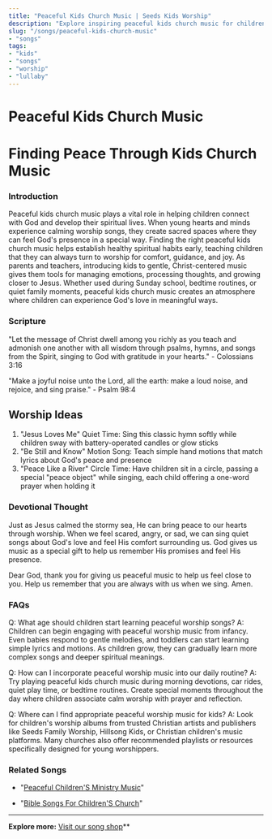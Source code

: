 ```yaml
---
title: "Peaceful Kids Church Music | Seeds Kids Worship"
description: "Explore inspiring peaceful kids church music for children's worship and faith development. Biblical music resources for families and ministry."
slug: "/songs/peaceful-kids-church-music"
- "songs"
tags:
- "kids"
- "songs"
- "worship"
- "lullaby"
---
```


# Peaceful Kids Church Music

# Finding Peace Through Kids Church Music

### Introduction
Peaceful kids church music plays a vital role in helping children connect with God and develop their spiritual lives. When young hearts and minds experience calming worship songs, they create sacred spaces where they can feel God's presence in a special way. Finding the right peaceful kids church music helps establish healthy spiritual habits early, teaching children that they can always turn to worship for comfort, guidance, and joy. As parents and teachers, introducing kids to gentle, Christ-centered music gives them tools for managing emotions, processing thoughts, and growing closer to Jesus. Whether used during Sunday school, bedtime routines, or quiet family moments, peaceful kids church music creates an atmosphere where children can experience God's love in meaningful ways.

### Scripture
"Let the message of Christ dwell among you richly as you teach and admonish one another with all wisdom through psalms, hymns, and songs from the Spirit, singing to God with gratitude in your hearts." - Colossians 3:16

"Make a joyful noise unto the Lord, all the earth: make a loud noise, and rejoice, and sing praise." - Psalm 98:4

## Worship Ideas
1. "Jesus Loves Me" Quiet Time: Sing this classic hymn softly while children sway with battery-operated candles or glow sticks
2. "Be Still and Know" Motion Song: Teach simple hand motions that match lyrics about God's peace and presence
3. "Peace Like a River" Circle Time: Have children sit in a circle, passing a special "peace object" while singing, each child offering a one-word prayer when holding it

### Devotional Thought
Just as Jesus calmed the stormy sea, He can bring peace to our hearts through worship. When we feel scared, angry, or sad, we can sing quiet songs about God's love and feel His comfort surrounding us. God gives us music as a special gift to help us remember His promises and feel His presence.

Dear God, thank you for giving us peaceful music to help us feel close to you. Help us remember that you are always with us when we sing. Amen.

### FAQs
Q: What age should children start learning peaceful worship songs?
A: Children can begin engaging with peaceful worship music from infancy. Even babies respond to gentle melodies, and toddlers can start learning simple lyrics and motions. As children grow, they can gradually learn more complex songs and deeper spiritual meanings.

Q: How can I incorporate peaceful worship music into our daily routine?
A: Try playing peaceful kids church music during morning devotions, car rides, quiet play time, or bedtime routines. Create special moments throughout the day where children associate calm worship with prayer and reflection.

Q: Where can I find appropriate peaceful worship music for kids?
A: Look for children's worship albums from trusted Christian artists and publishers like Seeds Family Worship, Hillsong Kids, or Christian children's music platforms. Many churches also offer recommended playlists or resources specifically designed for young worshippers.

### Related Songs

- "[Peaceful Children'S Ministry Music](/songs/peaceful-children-s-ministry-music/)"

- "[Bible Songs For Children'S Church](/songs/bible-songs-for-children-s-church/)"

---

**Explore more:** [Visit our song shop](https://seedskidsworship.com/shop)**

<!-- Schema Markup -->
<script type="application/ld+json">
{
  "@context": "https://schema.org",
  "@type": "MusicRecording",
  "name": "Peaceful Kids Church Music",
  "byArtist": {
    "@type": "MusicGroup",
    "name": "Seeds Kids Worship"
  },
  "isFamilyFriendly": true,
  "url": "https://seedskidsworship.com/songs/peaceful-kids-church-music/"
}
</script>